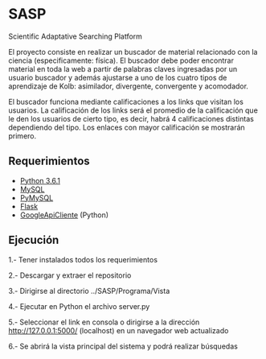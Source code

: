 # SASP
Scientific Adaptative Searching Platform

El proyecto consiste en realizar un buscador de material relacionado con la ciencia (especificamente: física). El buscador debe poder encontrar material en toda la web a partir de palabras claves ingresadas por un usuario buscador y además ajustarse a uno de los cuatro tipos de aprendizaje de Kolb: asimilador, divergente, convergente y acomodador.

El buscador funciona mediante calificaciones a los links que visitan los usuarios. La calificación de los links será el promedio de la calificación que le den los usuarios de cierto tipo, es decir, habrá 4 calificaciones distintas dependiendo del tipo.
Los enlaces con mayor calificación se mostrarán primero.
## Requerimientos

* [Python 3.6.1](https://www.python.org/)
* [MySQL](https://www.mysql.com/)
* [PyMySQL](https://github.com/PyMySQL/PyMySQL)
* [Flask](http://flask.pocoo.org/)
* [GoogleApiCliente](https://developers.google.com/api-client-library/python/start/installation) (Python)

## Ejecución
1.- Tener instalados todos los requerimientos

2.- Descargar y extraer el repositorio

3.- Dirigirse al directorio ../SASP/Programa/Vista

4.- Ejecutar en Python el archivo server.py

5.- Seleccionar el link en consola o dirigirse a la dirección http://127.0.0.1:5000/ (localhost) en un navegador web actualizado

6.- Se abrirá la vista principal del sistema y podrá realizar búsquedas
